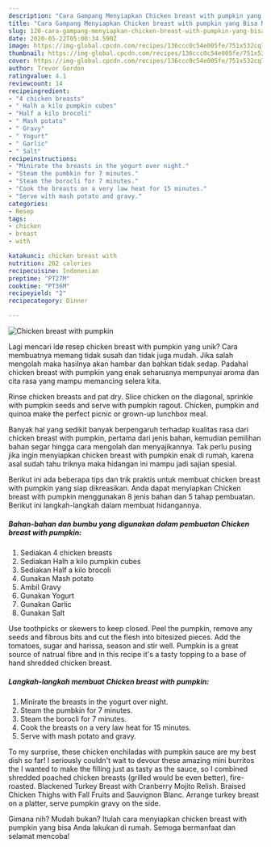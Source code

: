 ```yaml
---
description: "Cara Gampang Menyiapkan Chicken breast with pumpkin yang Bisa Manjain Lidah"
title: "Cara Gampang Menyiapkan Chicken breast with pumpkin yang Bisa Manjain Lidah"
slug: 120-cara-gampang-menyiapkan-chicken-breast-with-pumpkin-yang-bisa-manjain-lidah
date: 2020-05-22T05:00:34.590Z
image: https://img-global.cpcdn.com/recipes/136ccc0c54e005fe/751x532cq70/chicken-breast-with-pumpkin-recipe-main-photo.jpg
thumbnail: https://img-global.cpcdn.com/recipes/136ccc0c54e005fe/751x532cq70/chicken-breast-with-pumpkin-recipe-main-photo.jpg
cover: https://img-global.cpcdn.com/recipes/136ccc0c54e005fe/751x532cq70/chicken-breast-with-pumpkin-recipe-main-photo.jpg
author: Trevor Gordon
ratingvalue: 4.1
reviewcount: 14
recipeingredient:
- "4 chicken breasts"
- " Halh a kilo pumpkin cubes"
- "Half a kilo brocoli"
- " Mash potato"
- " Gravy"
- " Yogurt"
- " Garlic"
- " Salt"
recipeinstructions:
- "Minirate the breasts in the yogurt over night."
- "Steam the pumbkin for 7 minutes."
- "Steam the borocli for 7 minutes."
- "Cook the breasts on a very law heat for 15 minutes."
- "Serve with mash potato and gravy."
categories:
- Resep
tags:
- chicken
- breast
- with

katakunci: chicken breast with 
nutrition: 262 calories
recipecuisine: Indonesian
preptime: "PT27M"
cooktime: "PT36M"
recipeyield: "2"
recipecategory: Dinner

---
```



![Chicken breast with pumpkin](https://img-global.cpcdn.com/recipes/136ccc0c54e005fe/751x532cq70/chicken-breast-with-pumpkin-recipe-main-photo.jpg)

Lagi mencari ide resep chicken breast with pumpkin yang unik? Cara membuatnya memang tidak susah dan tidak juga mudah. Jika salah mengolah maka hasilnya akan hambar dan bahkan tidak sedap. Padahal chicken breast with pumpkin yang enak seharusnya mempunyai aroma dan cita rasa yang mampu memancing selera kita.

Rinse chicken breasts and pat dry. Slice chicken on the diagonal, sprinkle with pumpkin seeds and serve with pumpkin ragout. Chicken, pumpkin and quinoa make the perfect picnic or grown-up lunchbox meal.

Banyak hal yang sedikit banyak berpengaruh terhadap kualitas rasa dari chicken breast with pumpkin, pertama dari jenis bahan, kemudian pemilihan bahan segar hingga cara mengolah dan menyajikannya. Tak perlu pusing jika ingin menyiapkan chicken breast with pumpkin enak di rumah, karena asal sudah tahu triknya maka hidangan ini mampu jadi sajian spesial.


Berikut ini ada beberapa tips dan trik praktis untuk membuat chicken breast with pumpkin yang siap dikreasikan. Anda dapat menyiapkan Chicken breast with pumpkin menggunakan 8 jenis bahan dan 5 tahap pembuatan. Berikut ini langkah-langkah dalam membuat hidangannya.

<!--inarticleads1-->

##### Bahan-bahan dan bumbu yang digunakan dalam pembuatan Chicken breast with pumpkin:

1. Sediakan 4 chicken breasts
1. Sediakan  Halh a kilo pumpkin cubes
1. Sediakan Half a kilo brocoli
1. Gunakan  Mash potato
1. Ambil  Gravy
1. Gunakan  Yogurt
1. Gunakan  Garlic
1. Gunakan  Salt


Use toothpicks or skewers to keep closed. Peel the pumpkin, remove any seeds and fibrous bits and cut the flesh into bitesized pieces. Add the tomatoes, sugar and harissa, season and stir well. Pumpkin is a great source of natrual fibre and in this recipe it&#39;s a tasty topping to a base of hand shredded chicken breast. 

<!--inarticleads2-->

##### Langkah-langkah membuat Chicken breast with pumpkin:

1. Minirate the breasts in the yogurt over night.
1. Steam the pumbkin for 7 minutes.
1. Steam the borocli for 7 minutes.
1. Cook the breasts on a very law heat for 15 minutes.
1. Serve with mash potato and gravy.


To my surprise, these chicken enchiladas with pumpkin sauce are my best dish so far! I seriously couldn&#39;t wait to devour these amazing mini burritos the I wanted to make the filling just as tasty as the sauce, so I combined shredded poached chicken breasts (grilled would be even better), fire-roasted. Blackened Turkey Breast with Cranberry Mojito Relish. Braised Chicken Thighs with Fall Fruits and Sauvignon Blanc. Arrange turkey breast on a platter, serve pumpkin gravy on the side. 

Gimana nih? Mudah bukan? Itulah cara menyiapkan chicken breast with pumpkin yang bisa Anda lakukan di rumah. Semoga bermanfaat dan selamat mencoba!
